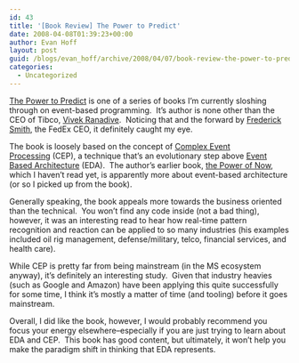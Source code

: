 ```yaml
---
id: 43
title: '[Book Review] The Power to Predict'
date: 2008-04-08T01:39:23+00:00
author: Evan Hoff
layout: post
guid: /blogs/evan_hoff/archive/2008/04/07/book-review-the-power-to-predict.aspx
categories:
  - Uncategorized
---
```

<a href="http://www.amazon.com/Power-Predict-Businesses-Opportunities-Competition/dp/0071450149/" target="_blank">The Power to Predict</a> is one of a series of books I&#8217;m currently sloshing through on event-based programming.&nbsp; It&#8217;s author is none other than the CEO of Tibco, [Vivek Ranadive](http://www.tibco.com/company/leadership/bio_ranadive.jsp).&nbsp; Noticing that and the forward by <a href="http://news.van.fedex.com/frederickwsmith" target="_blank">Frederick Smith</a>, the FedEx CEO, it definitely caught my eye.

The book is loosely based on the concept of <a href="http://en.wikipedia.org/wiki/Complex_Event_Processing" target="_blank">Complex Event Processing</a>&nbsp;(CEP), a technique that&#8217;s an evolutionary step above <a href="http://www.ugrad.cs.ubc.ca/~cs410/lectures/slides/event.ppt" target="_blank">Event Based Architecture</a> (EDA).&nbsp; The author&#8217;s earlier book, <a href="http://www.amazon.com/Power-Now-Companies-Real-Time-Technology/dp/0071356843/" target="_blank">the Power of Now</a>, which I haven&#8217;t read yet, is apparently more about event-based architecture (or so I picked up from the book).

Generally speaking, the book appeals more towards the business oriented than the technical.&nbsp; You won&#8217;t find any code inside (not a bad thing), however, it was an interesting read to hear how real-time pattern recognition and reaction can be applied to so many industries (his examples included&nbsp;oil rig management, defense/military, telco, financial services, and health care).

While CEP is pretty far from being mainstream (in the&nbsp;MS ecosystem anyway), it&#8217;s definitely an interesting study.&nbsp; Given that industry heavies (such as Google and Amazon) have been applying this quite successfully for some time, I think it&#8217;s mostly a matter of time (and tooling) before it goes mainstream.

Overall, I did like the book, however, I would probably recommend you focus your energy elsewhere&#8211;especially if you are just trying to learn about EDA and CEP.&nbsp; This book has good content, but ultimately, it won&#8217;t help you make the paradigm shift in thinking that EDA represents.